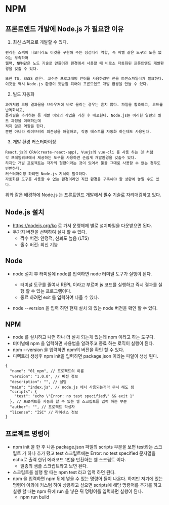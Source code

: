 # NPM

## 프론트엔드 개발에 Node.js 가 필요한 이유

1. 최신 스펙으로 개발할 수 있다.

```
편리한 스펙이 나오더라도 이것을 구현해 주는 징검다리 역할, 즉 바벨 같은 도구의 도움 없이는 부족하며
웹팩, NPM같은 노드 기술로 만들어진 환경에서 사용할 때 비로소 자동화된 프론트엔드 개발환경을 갖출 수 있다.

또한 TS, SASS 같은ㄴ 고수준 프로그래밍 언어를 사용하려면 전용 트랜스파일러가 필요하다.
이것들 역시 Node.js 환경이 뒷받침 되어야 프론트엔드 개발 환경을 만들 수 있다.
```

2. 빌드 자동화

```
과거처럼 코딩 결과물을 브라우져에 바로 올리는 경우는 흔치 않다. 파일을 합축하고, 코드를 난독화하고,
폴리필을 추가하는 등 개발 이외의 작업을 거친 후 배포한다. Node.js는 이러한 일련의 빌드 과정을 이해하는데
적지 않은 역할을 한다.
뿐만 아니라 라이브러리 의존성을 해결하고, 각종 테스트를 자동화 하는데도 사용된다.
```

3. 개발 환경 커스터마이징

```
React.js의 CRA(create-react-app), Vuejs의 vue-cli 를 사용 하는 것 처럼
각 프레임워크에서 제공하는 도구를 사용하면 손쉽게 개발환경을 갖출수 있다.
하지만 개발 프로젝트는 각자의 형편이라는 것이 있어서 툴을 그대로 사용할 수 없는 경우도 빈번하다.
커스터마이징 하려면 Node.js 지식이 필요하다.
자동화된 도구를 사용할 수 없는 환경이라면 직접 환경을 구축해야 할 상황에 놓일 수도 있다.
```

위와 같은 배경하에 Node.js 는 프론트엔드 개발에서 필수 기술로 자리매김하고 있다.

## Node.js 설치

- https://nodejs.org/ko 로 가서 운영체제 별로 설치파일을 다운받으면 된다.
- 두가지 버전을 선택하여 설치 할 수 있다.
  - 짝수 버전: 안정적, 신뢰도 높음 (LTS)
  - 홀수 버전: 최신 기능

## Node

- node 설치 후 터미널에 node를 입력하면 node 터미널 도구가 실행이 된다.

  - 터미널 도구를 줄여서 REPL 이라고 부르며 js 코드를 실행하고 즉시 결과를 실행 할 수 있는 프로그램이다.
  - 종료 하려면 exit 를 입력하여 나올 수 있다.

- node --version 을 입력 하면 현재 설치 돼 있는 node 버전을 확인 할 수 있다.

## NPM

- node 를 설치하고 나면 하나 더 설치 되는게 있는데 npm 이라고 하는 도구다.
- 터미널에 npm 을 입력하면 사용법을 알려주고 종료 하는 로직이 실행이 된다.
- npm --version 을 입력하면 npm의 버전을 확인 할 수 있다.
- 디렉토리 생성후 npm init을 입력하면 package.json 이라는 파일이 생성 된다.

```
{
  "name": "01_npm", // 프로젝트의 이름
  "version": "1.0.0", // 버전 정보
  "description": "", // 설명
  "main": "index.js", // node.js 에서 사용되는거라 무시 해도 됨
  "scripts": {
    "test": "echo \"Error: no test specified\" && exit 1"
  }, // 프로젝트를 자동화 할 수 있는 쉘 스크립트를 입력 하는 부분
  "author": "", // 프로젝트 작성자
  "license": "ISC" // 라이센스 정보
}

```

## 프로젝트 명령어

- npm init 을 한 후 나온 package.json 파일의 scripts 부분을 보면 test라는 스크립트 가 하나 추가 됐고 test 스크립트에는 Error: no test specified 문자열을 echo로 출력 한뒤 에러코드 1번을 반환하는 쉘 스크립트 이다.
  - 일종의 샘플 스크립트라고 보면 된다.
- 스크립트를 실행 할 때는 npm test 라고 입력 하면 된다.
- npm 을 입력하면 npm 뒤에 넣을 수 있는 명령어 들이 나온다. 하지만 저기에 있는 명령어 이외에 커스텀 하여 상용하고 싶으면 scripts에 해당 명령어를 추가를 하고 실행 할 때는 npm 뒤에 run 을 넣은 뒤 명령어를 입력하면 실행이 된다.
  - npm run build
